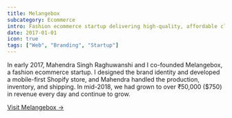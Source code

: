 ```yaml
---
title: Melangebox
subcategory: Ecommerce
intro: Fashion ecommerce startup delivering high-quality, affordable clothing and accessories internationally.
date: 2017-01-01
icon: true
tags: ["Web", "Branding", "Startup"]
---
```


In early 2017, Mahendra Singh Raghuwanshi and I co-founded Melangebox, a fashion ecommerce startup. I designed the brand identity and developed a mobile-first Shopify store, and Mahendra handled the production, inventory, and shipping. In mid-2018, we had grown to over ₹50,000 ($750) in revenue every day and continue to grow.

[Visit Melangebox &rarr;](https://www.melangebox.com)

<div class="image"><img alt="" src="/images/melangebox/page.png"></div>